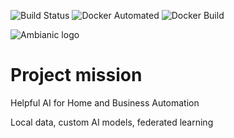 ![Build Status](https://travis-ci.org/ambianic/ambianic.svg?branch=master) ![Docker Automated](https://img.shields.io/docker/cloud/automated/ambianic/ambianic.svg) ![Docker Build](https://img.shields.io/docker/cloud/build/ambianic/ambianic.svg)

![Ambianic logo][logo]

# Project mission
Helpful AI for Home and Business Automation

Local data, custom AI models, federated learning

[logo]: https://avatars2.githubusercontent.com/u/52052162?s=200&v=4
